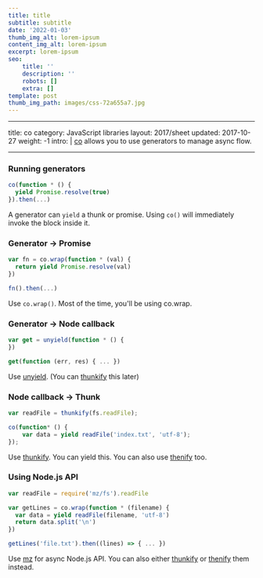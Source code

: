 ```yaml
---
title: title
subtitle: subtitle
date: '2022-01-03'
thumb_img_alt: lorem-ipsum
content_img_alt: lorem-ipsum
excerpt: lorem-ipsum
seo:
    title: ''
    description: ''
    robots: []
    extra: []
template: post
thumb_img_path: images/css-72a655a7.jpg
---
```


---

title: co
category: JavaScript libraries
layout: 2017/sheet
updated: 2017-10-27
weight: -1
intro: |
[co](https://github.com/tj/co) allows you to use generators to manage async flow.

---

[co]: https://github.com/tj/co
[thunkify]: https://github.com/visionmedia/node-thunkify
[unyield]: https://github.com/MatthewMueller/unyield
[thenify]: https://www.npmjs.com/package/thenify
[mz]: https://www.npmjs.com/package/mz

### Running generators

```js
co(function * () {
  yield Promise.resolve(true)
}).then(...)
```

A generator can `yield` a thunk or promise. Using `co()` will immediately invoke the block inside it.

### Generator → Promise

```js
var fn = co.wrap(function * (val) {
  return yield Promise.resolve(val)
})

fn().then(...)
```

Use `co.wrap()`. Most of the time, you'll be using co.wrap.

### Generator → Node callback

```js
var get = unyield(function * () {
})

get(function (err, res) { ... })
```

Use [unyield]. (You can [thunkify] this later)

### Node callback → Thunk

```js
var readFile = thunkify(fs.readFile);

co(function* () {
    var data = yield readFile('index.txt', 'utf-8');
});
```

Use [thunkify]. You can yield this. You can also use [thenify] too.

### Using Node.js API

```js
var readFile = require('mz/fs').readFile

var getLines = co.wrap(function * (filename) {
  var data = yield readFile(filename, 'utf-8')
  return data.split('\n')
})

getLines('file.txt').then((lines) => { ... })
```

Use [mz] for async Node.js API. You can also either [thunkify] or [thenify] them instead.
